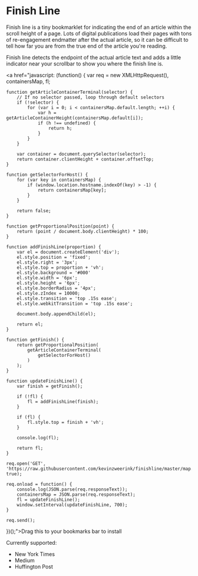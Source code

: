 # Finish Line

Finish line is a tiny bookmarklet for indicating the end of an article within the scroll height of a page. Lots of digital publications load their pages with tons of re-engagement endmatter after the actual article, so it can be difficult to tell how far you are from the true end of the article you're reading.

Finish line detects the endpoint of the actual article text and adds a little indicator near your scrollbar to show you where the finish line is.

<a href="javascript: (function() {
	var req = new XMLHttpRequest(),
			containersMap,
			fl;

	function getArticleContainerTerminal(selector) {
		// If no selector passed, loop through default selectors
		if (!selector) {
			for (var i = 0; i < containersMap.default.length; ++i) {
				var h = getArticleContainerHeight(containersMap.default[i]);
				if (h !== undefined) {
					return h;
				}
			}
		}

		var container = document.querySelector(selector);
		return container.clientHeight + container.offsetTop;
	}

	function getSelectorForHost() {
		for (var key in containersMap) {
			if (window.location.hostname.indexOf(key) > -1) {
				return containersMap[key];
			}
		}

		return false;
	}

	function getProportionalPosition(point) {
		return (point / document.body.clientHeight) * 100;
	}

	function addFinishLine(proportion) {
		var el = document.createElement('div');
		el.style.position = 'fixed';
		el.style.right = '3px';
		el.style.top = proportion + 'vh';
		el.style.background = '#000'
		el.style.width = '6px';
		el.style.height = '6px';
		el.style.borderRadius = '4px';
		el.style.zIndex = 10000;
		el.style.transition = 'top .15s ease';
		el.style.webkitTransition = 'top .15s ease';

		document.body.appendChild(el);

		return el;
	}

	function getFinish() {
		return getProportionalPosition(
			getArticleContainerTerminal(
				getSelectorForHost()
			)
		);
	}

	function updateFinishLine() {
		var finish = getFinish();

		if (!fl) {
			fl = addFinishLine(finish);
		}
		
		if (fl) {
			fl.style.top = finish + 'vh';
		}

		console.log(fl);

		return fl;
	}

	req.open('GET', 'https://raw.githubusercontent.com/kevinzweerink/finishline/master/map.json', true);

	req.onload = function() {
		console.log(JSON.parse(req.responseText));
		containersMap = JSON.parse(req.responseText);
		fl = updateFinishLine();
		window.setInterval(updateFinishLine, 700);
	}

	req.send();
})();">Drag this to your bookmarks bar to install</a>

Currently supported:

- New York Times
- Medium
- Huffington Post